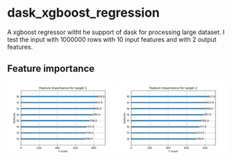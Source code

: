 # dask_xgboost_regression
A xgboost regressor witht he support of dask for processing large dataset. I test the input with 1000000 rows with 10 input features and with 2 output features. 
## Feature importance

<img src='Feature1.jpg' width='250'>
<img src='Feature2.jpg' width='250'>
